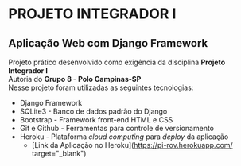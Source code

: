 # PROJETO INTEGRADOR I
## Aplicação Web com Django Framework  
Projeto prático desenvolvido como exigência da disciplina **Projeto Integrador I**  
Autoria do **Grupo 8 - Polo Campinas-SP**  
Nesse projeto foram utilizadas as seguintes tecnologias:
* Django Framework
* SQLite3 - Banco de dados padrão do Django
* Bootstrap - Framework front-end HTML e CSS
* Git e Github - Ferramentas para controle de versionamento
* Heroku - Plataforma *cloud computing* para *deploy* da aplicação
    + [Link da Aplicação no Heroku](https://pi-rov.herokuapp.com/ target="_blank")
